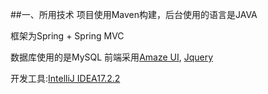 ##一、所用技术 
项目使用Maven构建，后台使用的语言是JAVA</p>
<p>框架为Spring + Spring MVC</p>
<p>数据库使用的是MySQL 前端采用<a href="http://amazeui.org/">Amaze UI</a>,
<a href="http://jquery.com/">Jquery</a></p>
<p>开发工具:<a href="https://www.jetbrains.com/">IntelliJ IDEA17.2.2</a></p>

